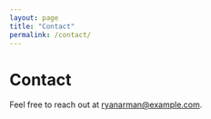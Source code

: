 ```yaml
---
layout: page
title: "Contact"
permalink: /contact/
---
```


# Contact
Feel free to reach out at [ryanarman@example.com](mailto:ryanarman@example.com).